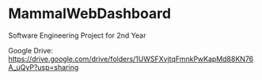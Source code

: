 # MammalWebDashboard
Software Engineering Project for 2nd Year

Google Drive: https://drive.google.com/drive/folders/1UWSFXvjtqFmnkPwKapMd88KN76A_uQyP?usp=sharing
